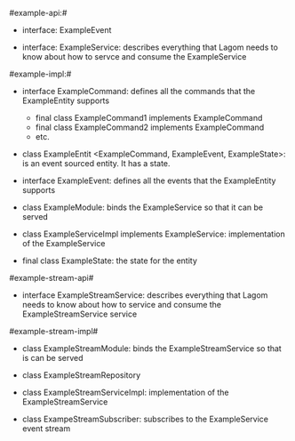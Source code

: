 #example-api:#

- interface: ExampleEvent

- interface: ExampleService: describes everything that Lagom needs to know about how to servce and consume the ExampleService


#example-impl:#

- interface ExampleCommand: defines all the commands that the ExampleEntity supports
  + final class ExampleCommand1 implements ExampleCommand
  + final class ExampleCommand2 implements ExampleCommand
  + etc.
  
- class ExampleEntit <ExampleCommand, ExampleEvent, ExampleState>: is an event sourced entity. It has a state.  

- interface ExampleEvent: defines all the events that the ExampleEntity supports

- class ExampleModule: binds the ExampleService so that it can be served

- class ExampleServiceImpl implements ExampleService: implementation of the ExampleService

- final class ExampleState: the state for the entity


#example-stream-api#

- interface ExampleStreamService: describes everything that Lagom needs to know about how to service and consume the ExampleStreamService service


#example-stream-impl#

- class ExampleStreamModule: binds the ExampleStreamService so that is can be served

- class ExampleStreamRepository

- class ExampleStreamServiceImpl: implementation of the ExampleStreamService

- class ExampeStreamSubscriber: subscribes to the ExampleService event stream
